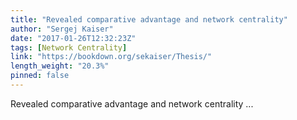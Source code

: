 ```yaml
---
title: "Revealed comparative advantage and network centrality"
author: "Sergej Kaiser"
date: "2017-01-26T12:32:23Z"
tags: [Network Centrality]
link: "https://bookdown.org/sekaiser/Thesis/"
length_weight: "20.3%"
pinned: false
---
```


Revealed comparative advantage and network centrality ...
